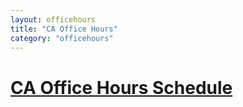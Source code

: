 ```yaml
---
layout: officehours
title: "CA Office Hours"
category: "officehours"
---
```

# [CA Office Hours Schedule](https://NA)